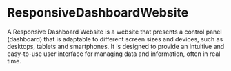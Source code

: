 # ResponsiveDashboardWebsite
 A Responsive Dashboard Website is a website that presents a control panel (dashboard) that is adaptable to different screen sizes and devices, such as desktops, tablets and smartphones. It is designed to provide an intuitive and easy-to-use user interface for managing data and information, often in real time.
